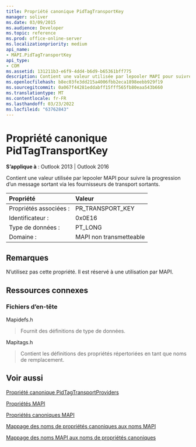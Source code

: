 ```yaml
---
title: Propriété canonique PidTagTransportKey
manager: soliver
ms.date: 03/09/2015
ms.audience: Developer
ms.topic: reference
ms.prod: office-online-server
ms.localizationpriority: medium
api_name:
- MAPI.PidTagTransportKey
api_type:
- COM
ms.assetid: 131211b3-e6f9-4dd4-b6d9-b65361bff775
description: Contient une valeur utilisée par lepooler MAPI pour suivre la progression d’un message sortant via les fournisseurs de transport sortants.
ms.openlocfilehash: b8ec03fe3dd215a4006fbb2eca1898eebb929f19
ms.sourcegitcommit: 0a067f44281eddabff15fff565fb80eaa543b660
ms.translationtype: MT
ms.contentlocale: fr-FR
ms.lasthandoff: 03/23/2022
ms.locfileid: "63762843"
---
```

# <a name="pidtagtransportkey-canonical-property"></a>Propriété canonique PidTagTransportKey

  
  
**S’applique à** : Outlook 2013 | Outlook 2016 
  
Contient une valeur utilisée par lepooler MAPI pour suivre la progression d’un message sortant via les fournisseurs de transport sortants.
  
|Propriété |Valeur |
|:-----|:-----|
|Propriétés associées :  <br/> |PR_TRANSPORT_KEY  <br/> |
|Identificateur :  <br/> |0x0E16  <br/> |
|Type de données :  <br/> |PT_LONG  <br/> |
|Domaine :  <br/> |MAPI non transmetteable  <br/> |
   
## <a name="remarks"></a>Remarques

N’utilisez pas cette propriété. Il est réservé à une utilisation par MAPI.
  
## <a name="related-resources"></a>Ressources connexes

### <a name="header-files"></a>Fichiers d’en-tête

Mapidefs.h
  
> Fournit des définitions de type de données.
    
Mapitags.h
  
> Contient les définitions des propriétés répertoriées en tant que noms de remplacement.
    
## <a name="see-also"></a>Voir aussi



[Propriété canonique PidTagTransportProviders](pidtagtransportproviders-canonical-property.md)


[Propriétés MAPI](mapi-properties.md)
  
[Propriétés canoniques MAPI](mapi-canonical-properties.md)
  
[Mappage des noms de propriétés canoniques aux noms MAPI](mapping-canonical-property-names-to-mapi-names.md)
  
[Mappage des noms MAPI aux noms de propriétés canoniques](mapping-mapi-names-to-canonical-property-names.md)

